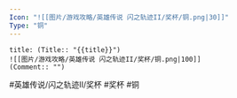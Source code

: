 ```yaml
---
Icon: "![[图片/游戏攻略/英雄传说 闪之轨迹II/奖杯/铜.png|30]]"
Type: "铜"
---
```

```ad-ed-sen-2-brozen
title: (Title:: "{{title}}")
![[图片/游戏攻略/英雄传说 闪之轨迹II/奖杯/铜.png|100]]
(Comment:: "")
```

#英雄传说/闪之轨迹II/奖杯  #奖杯 #铜